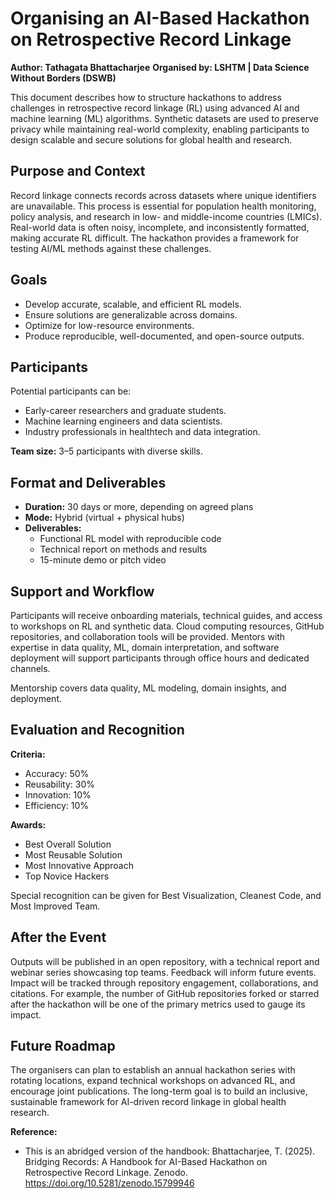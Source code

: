# Organising an AI-Based Hackathon on Retrospective Record Linkage
**Author: Tathagata Bhattacharjee**
**Organised by: LSHTM | Data Science Without Borders (DSWB)**  

This document describes how to structure hackathons to address challenges in retrospective record linkage (RL) using advanced AI and machine learning (ML) algorithms. Synthetic datasets are used to preserve privacy while maintaining real-world complexity, enabling participants to design scalable and secure solutions for global health and research.  

## Purpose and Context  
Record linkage connects records across datasets where unique identifiers are unavailable. This process is essential for population health monitoring, policy analysis, and research in low- and middle-income countries (LMICs). Real-world data is often noisy, incomplete, and inconsistently formatted, making accurate RL difficult. The hackathon provides a framework for testing AI/ML methods against these challenges.  

## Goals  
- Develop accurate, scalable, and efficient RL models.  
- Ensure solutions are generalizable across domains.  
- Optimize for low-resource environments.  
- Produce reproducible, well-documented, and open-source outputs.  

## Participants 

Potential participants can be: 
- Early-career researchers and graduate students.  
- Machine learning engineers and data scientists.  
- Industry professionals in healthtech and data integration.  

**Team size:** 3–5 participants with diverse skills.  


## Format and Deliverables  
- **Duration:** 30 days or more, depending on agreed plans
- **Mode:** Hybrid (virtual + physical hubs)  
- **Deliverables:**  
  - Functional RL model with reproducible code  
  - Technical report on methods and results  
  - 15-minute demo or pitch video  

## Support and Workflow  

Participants will receive onboarding materials, technical guides, and access to workshops on RL and synthetic data. Cloud computing resources, GitHub repositories, and collaboration tools will be provided. Mentors with expertise in data quality, ML, domain interpretation, and software deployment will support participants through office hours and dedicated channels.

Mentorship covers data quality, ML modeling, domain insights, and deployment.  

## Evaluation and Recognition  
**Criteria:**  
- Accuracy: 50%  
- Reusability: 30%  
- Innovation: 10%  
- Efficiency: 10%  

**Awards:**  
- Best Overall Solution  
- Most Reusable Solution  
- Most Innovative Approach  
- Top Novice Hackers  

Special recognition can be given for Best Visualization, Cleanest Code, and Most Improved Team.


## After the Event  
 Outputs will be published in an open repository, with a technical report and webinar series showcasing top teams. Feedback will inform future events. Impact will be tracked through repository engagement, collaborations, and citations. For example, the number of GitHub repositories forked or starred after the hackathon will be one of the primary metrics used to gauge its impact. 

## Future Roadmap  

The organisers can plan to establish an annual hackathon series with rotating locations, expand technical workshops on advanced RL, and encourage joint publications. The long-term goal is to build an inclusive, sustainable framework for AI-driven record linkage in global health research.  


**Reference:** 

- This is an abridged version of the handbook: 
Bhattacharjee, T. (2025). Bridging Records: A Handbook for AI-Based Hackathon on Retrospective Record Linkage. Zenodo. https://doi.org/10.5281/zenodo.15799946
